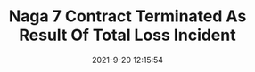 ---
"title": "Naga 7 Contract Terminated As Result Of Total Loss Incident"
"date": "2021-9-20 12:15:54"
"feed_name": "RIGZONE"
"feed_website": "http://www.rigzone.com/"
"feed_rss": "http://www.rigzone.com/news/rss/rigzone_latest.aspx"
"link": "https://www.rigzone.com/news/naga_7_contract_terminated_as_result_of_total_loss_incident-20-sep-2021-166467-article/?rss=true"
"file": "_posts/2021-1-1-ebede8afbf9da60a3176b6e9010865792d0808ac.md"
"accident": "1"
"drilling": "0"
"dead": "0"
"injured": "0"
---
